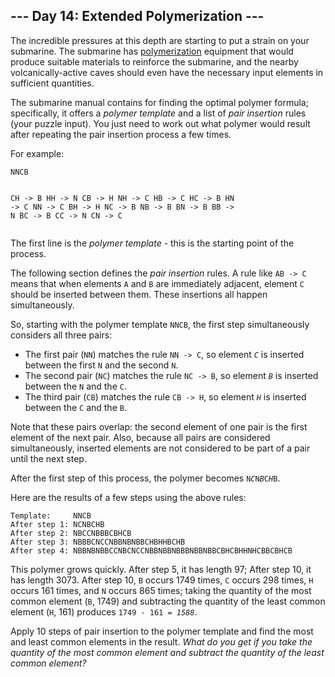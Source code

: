 <h2>--- Day 14: Extended Polymerization ---</h2><p>The incredible pressures at this depth are starting to put a strain on your submarine. The submarine has <a href="https://en.wikipedia.org/wiki/Polymerization" target="_blank">polymerization</a> equipment that would produce suitable materials to reinforce the submarine, and the nearby volcanically-active caves should even have the necessary input elements in sufficient quantities.</p>
<p>The submarine manual contains <span title="HO

HO -> OH">instructions</span> for finding the optimal polymer formula; specifically, it offers a <em>polymer template</em> and a list of <em>pair insertion</em> rules (your puzzle input). You just need to work out what polymer would result after repeating the pair insertion process a few times.</p>
<p>For example:</p>
<pre><code>NNCB

CH -&gt; B
HH -&gt; N
CB -&gt; H
NH -&gt; C
HB -&gt; C
HC -&gt; B
HN -&gt; C
NN -&gt; C
BH -&gt; H
NC -&gt; B
NB -&gt; B
BN -&gt; B
BB -&gt; N
BC -&gt; B
CC -&gt; N
CN -&gt; C
</code></pre>
<p>The first line is the <em>polymer template</em> - this is the starting point of the process.</p>
<p>The following section defines the <em>pair insertion</em> rules. A rule like <code>AB -&gt; C</code> means that when elements <code>A</code> and <code>B</code> are immediately adjacent, element <code>C</code> should be inserted between them. These insertions all happen simultaneously.</p>
<p>So, starting with the polymer template <code>NNCB</code>, the first step simultaneously considers all three pairs:</p>
<ul>
<li>The first pair (<code>NN</code>) matches the rule <code>NN -&gt; C</code>, so element <code><em>C</em></code> is inserted between the first <code>N</code> and the second <code>N</code>.</li>
<li>The second pair (<code>NC</code>) matches the rule <code>NC -&gt; B</code>, so element <code><em>B</em></code> is inserted between the <code>N</code> and the <code>C</code>.</li>
<li>The third pair (<code>CB</code>) matches the rule <code>CB -&gt; H</code>, so element <code><em>H</em></code> is inserted between the <code>C</code> and the <code>B</code>.</li>
</ul>
<p>Note that these pairs overlap: the second element of one pair is the first element of the next pair. Also, because all pairs are considered simultaneously, inserted elements are not considered to be part of a pair until the next step.</p>
<p>After the first step of this process, the polymer becomes <code>N<em>C</em>N<em>B</em>C<em>H</em>B</code>.</p>
<p>Here are the results of a few steps using the above rules:</p>
<pre><code>Template:     NNCB
After step 1: NCNBCHB
After step 2: NBCCNBBBCBHCB
After step 3: NBBBCNCCNBBNBNBBCHBHHBCHB
After step 4: NBBNBNBBCCNBCNCCNBBNBBNBBBNBBNBBCBHCBHHNHCBBCBHCB
</code></pre>
<p>This polymer grows quickly. After step 5, it has length 97; After step 10, it has length 3073. After step 10, <code>B</code> occurs 1749 times, <code>C</code> occurs 298 times, <code>H</code> occurs 161 times, and <code>N</code> occurs 865 times; taking the quantity of the most common element (<code>B</code>, 1749) and subtracting the quantity of the least common element (<code>H</code>, 161) produces <code>1749 - 161 = <em>1588</em></code>.</p>
<p>Apply 10 steps of pair insertion to the polymer template and find the most and least common elements in the result. <em>What do you get if you take the quantity of the most common element and subtract the quantity of the least common element?</em></p>
